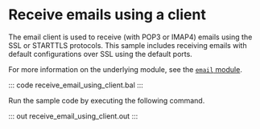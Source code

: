 # Receive emails using a client

The email client is used to receive (with POP3 or IMAP4) emails using the SSL or STARTTLS protocols. This sample includes receiving emails with default configurations over SSL using the default ports.

For more information on the underlying module,  see the [`email` module](https://lib.ballerina.io/ballerina/email/latest/).

::: code receive_email_using_client.bal :::

Run the sample code by executing the following command.

::: out receive_email_using_client.out :::
